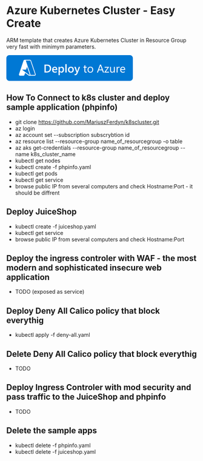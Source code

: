 # Azure Kubernetes Cluster - Easy Create

ARM template that creates Azure Kubernetes Cluster in Resource Group very fast with minimym parameters.


[![Deploy To Azure](https://raw.githubusercontent.com/Azure/azure-quickstart-templates/master/1-CONTRIBUTION-GUIDE/images/deploytoazure.svg?sanitize=true)](https://portal.azure.com/#create/Microsoft.Template/uri/https%3A%2F%2Fraw.githubusercontent.com%2FMariuszFerdyn%2Fk8scluster%2Fmaster%2Fk8s-2.json)


## How To Connect to k8s cluster and deploy sample application (phpinfo)
- git clone https://github.com/MariuszFerdyn/k8scluster.git
- az login
- az account set --subscription subscrybtion id
- az resource list --resource-group name_of_resourcegroup -o table
- az aks get-credentials --resource-group name_of_resourcegroup --name k8s_cluster_name
- kubectl get nodes
- kubectl create -f phpinfo.yaml
- kubectl get pods
- kubectl get service
- browse public IP from several computers and check Hostname:Port - it should be diffrent

## Deploy JuiceShop 
- kubectl create -f juiceshop.yaml
- kubectl get service
- browse public IP from several computers and check Hostname:Port 

## Deploy the ingress controler with WAF - the most modern and sophisticated insecure web application
- TODO (exposed as service)

## Deploy Deny All Calico policy that block everythig
- kubectl apply -f deny-all.yaml

## Delete Deny All Calico policy that block everythig
- TODO

## Deploy Ingress Controler with mod security and pass traffic to the JuiceShop and phpinfo
- TODO

## Delete the sample apps

- kubectl delete -f phpinfo.yaml
- kubectl delete -f juiceshop.yaml


